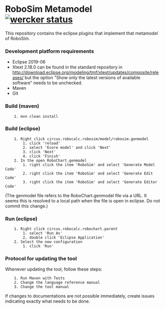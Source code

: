 # RoboSim Metamodel [![wercker status](https://app.wercker.com/status/2a9fb242e76e338497d8dc86f673bffd/s/master "wercker status")](https://app.wercker.com/project/byKey/2a9fb242e76e338497d8dc86f673bffd)
This repository contains the eclipse plugins that implement that metamodel of RoboSim.

### Development platform requirements ###

* Eclipse 2019-06
* Xtext 2.18.0 can be found in the standard repository in http://download.eclipse.org/modeling/tmf/xtext/updates/composite/releases/ but the option "Show only the latest versions of available software" needs to be unchecked. 
* Maven
* Git

### Build (maven) ###

        1. mvn clean install

### Build (eclipse) ###

        1. Right click circus.robocalc.robosim/model/robosim.genmodel 
            1. click 'reload'
            2. select 'Ecore model' and click 'Next'
            3. click 'Next'
            4. click 'Finish'
        2. In the open RoboChart.genmodel      
            1. right click the item 'RoboSim' and select 'Generate Model Code'
            2. right click the item 'RoboSim' and select 'Generate Edit Code'
            3. right click the item 'RoboSim' and select 'Generate Editor Code'
            
(The genmodel file refers to the RoboChart.genmodel file via a URL. It seems this is resolved to a local
path when the file is open in eclipse. Do not commit this change.)

### Run (eclipse) ###

        1. Right click circus.robocalc.robochart.parent
            1. select 'Run As'
            2. double click 'Eclipse Application'
        2. Select the new configuration
            1. click 'Run'
            
### Protocol for updating the tool ###

Whenever updating the tool, follow these steps:

        1. Run Maven with Tests
        2. Change the language reference manual
        3. Change the tool manual

If changes to documentations are not possible immediately, create issues indicating exactly what needs to be done.